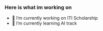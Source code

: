 ### Here is what im working on 

- 🔭 I’m currently working on ITI Scholarship
- 🌱 I’m currently learning AI track
